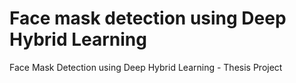 # Face mask detection using Deep Hybrid Learning
Face Mask Detection using Deep Hybrid Learning - Thesis Project

